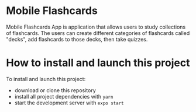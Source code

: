 
# Mobile Flashcards

Mobile Flashcards App is application that allows users to study collections of flashcards. The users can create different categories of flashcards called "decks", add flashcards to those decks, then take quizzes.

# How to install and launch this project

To install and launch this project:
* download or clone this repository
* install all project dependencies with `yarn`
* start the development server with `expo start`